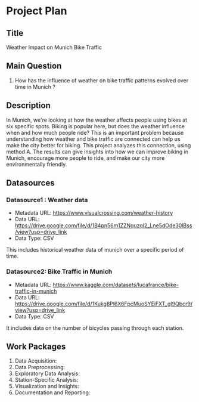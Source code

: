 # Project Plan

## Title
<!-- Give your project a short title. -->
Weather Impact on Munich Bike Traffic
## Main Question

<!-- Think about one main question you want to answer based on the data. -->
1. How has the influence of weather on bike traffic patterns evolved over time in Munich ?

## Description
In Munich, we're looking at how the weather affects people using bikes at six specific spots. Biking is popular here, but does the weather influence when and how much people ride? This is an important problem because understanding how weather and bike traffic are connected can help us make the city better for biking. This project analyzes this connection, using method A. The results can give insights into how we can improve biking in Munich, encourage more people to ride, and make our city more environmentally friendly.


## Datasources

### Datasource1 : Weather data
* Metadata URL: https://www.visualcrossing.com/weather-history
* Data URL: https://drive.google.com/file/d/1B4pn56m1ZZNquzql2_Lne5dOde30lBss/view?usp=drive_link
* Data Type: CSV

This includes historical weather data of munich over a specific period of time.
### Datasource2: Bike Traffic in Munich
* Metadata URL: https://www.kaggle.com/datasets/lucafrance/bike-traffic-in-munich
* Data URL: https://drive.google.com/file/d/1Kukg8Pl6X6FpcMuoSYEiFXT_gI9Qbcr9/view?usp=drive_link
* Data Type: CSV

It includes data on the number of bicycles passing through each station.

## Work Packages

<!-- List of work packages ordered sequentially, each pointing to an issue with more details. -->

1. Data Acquisition:
2. Data Preprocessing:
3. Exploratory Data Analysis:
4. Station-Specific Analysis:
5. Visualization and Insights:
6. Documentation and Reporting:


